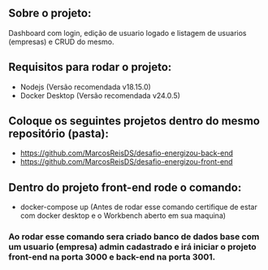 ## Sobre o projeto:
Dashboard com login, edição de usuario logado e listagem de usuarios (empresas) e CRUD do mesmo.

## Requisitos para rodar o projeto:
- Nodejs (Versão recomendada v18.15.0)
- Docker Desktop (Versão recomendada v24.0.5)

## Coloque os seguintes projetos dentro do mesmo repositório (pasta):
- https://github.com/MarcosReisDS/desafio-energizou-back-end
- https://github.com/MarcosReisDS/desafio-energizou-front-end

## Dentro do projeto front-end rode o comando:
- docker-compose up (Antes de rodar esse comando certifique de estar com docker desktop e o Workbench aberto em sua maquina)

### Ao rodar esse comando sera criado banco de dados base com um usuario (empresa) admin cadastrado e irá iniciar o projeto front-end na porta 3000 e back-end na porta 3001.


  
